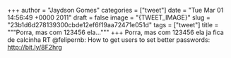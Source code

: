 
+++
author = "Jaydson Gomes"
categories = ["tweet"]
date = "Tue Mar 01 14:56:49 +0000 2011"
draft = false
image = "{TWEET_IMAGE}"
slug = "23b1d6d278139300cbde12ef6f19aa72471e051d"
tags = ["tweet"]
title = """Porra, mas com 123456 ela..."""
+++
Porra, mas com 123456 ela ja fica de calcinha  RT @felipernb: How to get users to set better passwords: http://bit.ly/8F2hrg
